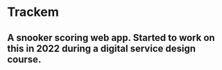 # Trackem

## A snooker scoring web app. Started to work on this in 2022 during a digital service design course. 
